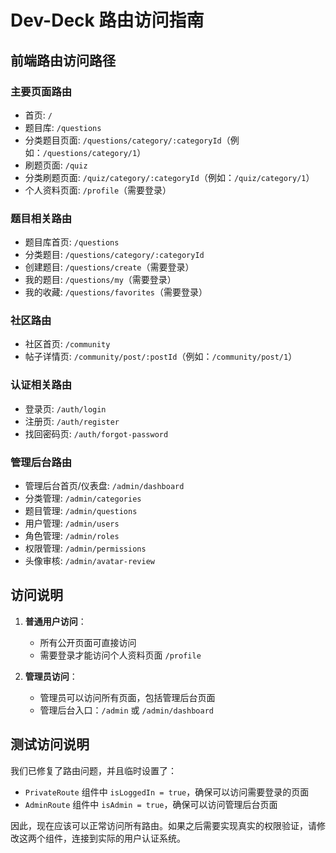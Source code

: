# Dev-Deck 路由访问指南

## 前端路由访问路径

### 主要页面路由
- 首页: `/`
- 题目库: `/questions`
- 分类题目页面: `/questions/category/:categoryId`（例如：`/questions/category/1`）
- 刷题页面: `/quiz`
- 分类刷题页面: `/quiz/category/:categoryId`（例如：`/quiz/category/1`）
- 个人资料页面: `/profile`（需要登录）

### 题目相关路由
- 题目库首页: `/questions`
- 分类题目: `/questions/category/:categoryId`
- 创建题目: `/questions/create`（需要登录）
- 我的题目: `/questions/my`（需要登录）
- 我的收藏: `/questions/favorites`（需要登录）

### 社区路由
- 社区首页: `/community`
- 帖子详情页: `/community/post/:postId`（例如：`/community/post/1`）

### 认证相关路由
- 登录页: `/auth/login`
- 注册页: `/auth/register`
- 找回密码页: `/auth/forgot-password`

### 管理后台路由
- 管理后台首页/仪表盘: `/admin/dashboard`
- 分类管理: `/admin/categories`
- 题目管理: `/admin/questions`
- 用户管理: `/admin/users`
- 角色管理: `/admin/roles`
- 权限管理: `/admin/permissions`
- 头像审核: `/admin/avatar-review`

## 访问说明

1. **普通用户访问**：
   - 所有公开页面可直接访问
   - 需要登录才能访问个人资料页面 `/profile`

2. **管理员访问**：
   - 管理员可以访问所有页面，包括管理后台页面
   - 管理后台入口：`/admin` 或 `/admin/dashboard`

## 测试访问说明

我们已修复了路由问题，并且临时设置了：
- `PrivateRoute` 组件中 `isLoggedIn = true`，确保可以访问需要登录的页面
- `AdminRoute` 组件中 `isAdmin = true`，确保可以访问管理后台页面

因此，现在应该可以正常访问所有路由。如果之后需要实现真实的权限验证，请修改这两个组件，连接到实际的用户认证系统。 
